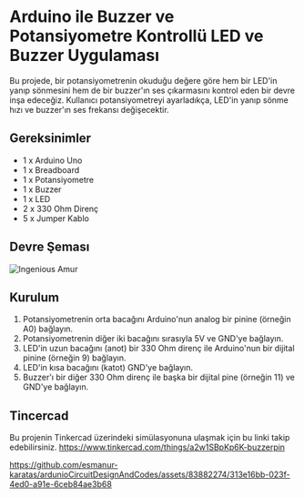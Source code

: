 # Arduino ile Buzzer ve Potansiyometre Kontrollü LED ve Buzzer Uygulaması

Bu projede, bir potansiyometrenin okuduğu değere göre hem bir LED'in yanıp sönmesini hem de bir buzzer'ın ses çıkarmasını kontrol eden bir devre inşa edeceğiz. Kullanıcı potansiyometreyi ayarladıkça, LED'in yanıp sönme hızı ve buzzer'ın ses frekansı değişecektir.

## Gereksinimler

- 1 x Arduino Uno
- 1 x Breadboard
- 1 x Potansiyometre
- 1 x Buzzer
- 1 x LED
- 2 x 330 Ohm Direnç
- 5 x Jumper Kablo

## Devre Şeması

![Ingenious Amur](https://github.com/esmanur-karatas/ardunioCircuitDesignAndCodes/assets/83882274/c9e3fcff-eba1-460b-88fa-c3cda8db0a46)


## Kurulum

1. Potansiyometrenin orta bacağını Arduino'nun analog bir pinine (örneğin A0) bağlayın.
2. Potansiyometrenin diğer iki bacağını sırasıyla 5V ve GND'ye bağlayın.
3. LED'in uzun bacağını (anot) bir 330 Ohm direnç ile Arduino'nun bir dijital pinine (örneğin 9) bağlayın.
4. LED'in kısa bacağını (katot) GND'ye bağlayın.
5. Buzzer'ı bir diğer 330 Ohm direnç ile başka bir dijital pine (örneğin 11) ve GND'ye bağlayın.

## Tincercad
Bu projenin Tinkercad üzerindeki simülasyonuna ulaşmak için bu linki takip edebilirsiniz.
https://www.tinkercad.com/things/a2w1SBpKp6K-buzzerpin



https://github.com/esmanur-karatas/ardunioCircuitDesignAndCodes/assets/83882274/313e16bb-023f-4ed0-a91e-6ceb84ae3b68


